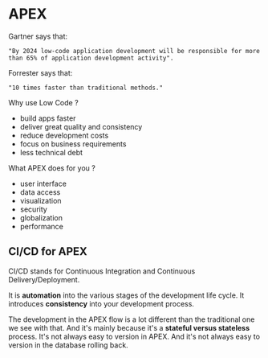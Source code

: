 # APEX

Gartner says that:

    "By 2024 low-code application development will be responsible for more than 65% of application development activity".

Forrester says that:

    "10 times faster than traditional methods."

Why use Low Code ?
- build apps faster
- deliver great quality and consistency
- reduce development costs
- focus on business requirements
- less technical debt

What APEX does for you ?
- user interface
- data access
- visualization
- security
- globalization
- performance

## CI/CD for APEX

CI/CD stands for Continuous Integration and Continuous Delivery/Deployment. 

It is **automation** into the various stages of the development life cycle. It introduces **consistency** into your development process.

The development in the APEX flow is a lot different than the traditional one we see with that. And it's mainly because it's a **stateful versus stateless** process. It's not always easy to version in APEX. And it's not always easy to version in the database rolling back. 